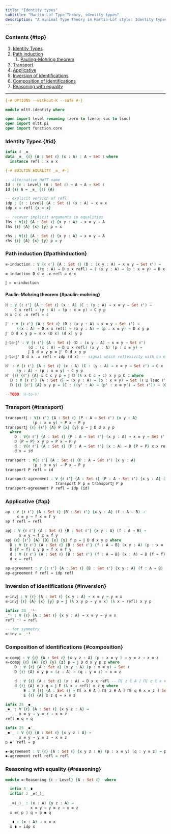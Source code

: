 ```yaml
---
title: "Identity types"
subtitle: "Martin-Löf Type Theory, identity types"
description: "A minimal Type Theory in Martin-Löf style: Identity types"
---
```


### Contents {#top}

1. [Identity Types](#id)
1. [Path induction](#pathinduction)
   1. [Pauling-Mohring theorem](#paulin-mohring)
1. [Transport](#transport)
1. [Applicative](#ap)
1. [Inversion of identifications](#inversion)
1. [Composition of identifications](#composition)
1. [Reasoning with equality](#reasoning)

--------------------------------------------------------------------------------


```agda
{-# OPTIONS --without-K --safe #-}

module mltt.identity where

open import level renaming (zero to lzero; suc to lsuc)
open import mltt.pi
open import function.core
```

### Identity Types {#id}

```agda
infix 4 _≡_  
data _≡_ {ℓ} {A : Set ℓ} (x : A) : A → Set ℓ where
  instance refl : x ≡ x

{-# BUILTIN EQUALITY _≡_ #-}

-- alternative HoTT name
Id : {ℓ : Level} (A : Set ℓ) → A → A → Set ℓ
Id {ℓ} A = _≡_ {ℓ} {A}

-- explicit version of refl
idp : {ℓ : Level} {A : Set ℓ} (x : A) → x ≡ x
idp x = refl {x = x}

-- recover implicit arguments in equalities
lhs : ∀{ℓ} {A : Set ℓ} {x y : A} → x ≡ y → A
lhs {ℓ} {A} {x} {y} p = x

rhs : ∀{ℓ} {A : Set ℓ} {x y : A} → x ≡ y → A
rhs {ℓ} {A} {x} {y} p = y
```

### Path induction {#pathinduction}

```agda
≡-induction : ∀ {ℓ ℓ'} {A : Set ℓ} (D : (x y : A) → x ≡ y → Set ℓ') →
              ((x : A) → D x x refl) → ( (x y : A) → (p : x ≡ y) → D x y p )
≡-induction D d x .x refl = d x

𝕁 = ≡-induction
```

#### Paulin-Mohring theorem {#paulin-mohring}
```agda
ℍ : ∀ {ℓ ℓ'} {A : Set ℓ} (x : A) (C : (y : A) → x ≡ y → Set ℓ') → 
    C x refl → (y : A) → (p : x ≡ y) → C y p
ℍ x C c .x refl = c

𝕁' : ∀ {ℓ ℓ'} {A : Set ℓ} (D : (x y : A) → x ≡ y → Set ℓ') → 
     ((x : A) → D x x refl) → (x y : A) → (p : x ≡ y) → D x y p
𝕁' D d x y p = ℍ x (D x) (d x) y p

𝕁-to-𝕁' : ∀ {ℓ ℓ'} {A : Set ℓ} (D : (x y : A) → x ≡ y → Set ℓ')  
          (d : (x : A) → D x x refl) (x y : A) (p : x ≡ y) →
          𝕁 D d x y p ≡ 𝕁' D d x y p
𝕁-to-𝕁' D d x .x refl = idp (d x) -- signal which reflexivity with an explicit term

ℍ' : ∀ {ℓ ℓ'} {A : Set ℓ} (x : A) (C : (y : A) → x ≡ y → Set ℓ') → C x refl →
     (y : A) → (p : x ≡ y) → C y p
ℍ' {ℓ} {ℓ'} {A} x C c y p = 𝕁 𝔻 (λ x C c → c) x y p C c where 
  𝔻 : ∀ {ℓ ℓ'} {A : Set ℓ} → (x y : A) → (p : x ≡ y) → Set (ℓ ⊔ lsuc ℓ')
  𝔻 {ℓ} {ℓ'} {A} x y p = (C : ((y' : A) → (p' : x ≡ y') → Set ℓ')) → (C x refl → C y p)

--TODO: ℍ-to-ℍ'
```

### Transport {#transport}

```agda
transport𝕁 : ∀{ℓ ℓ'} {A : Set ℓ} (P : A → Set ℓ') {x y : A}
            (p : x ≡ y) → P x → P y
transport𝕁 {ℓ} {ℓ'} {A} P {x} {y} p = 𝕁 D d x y p 
  where
    D : ∀{ℓ ℓ'} {A : Set ℓ} {P : A → Set ℓ'} (x y : A) → x ≡ y → Set ℓ'
    D {P = P} x y p = P x → P y
    d : ∀{ℓ ℓ'} {A : Set ℓ} {P : A → Set ℓ'} (x : A) → D {P = P} x x refl
    d x = id

transport : ∀{ℓ ℓ'} {A : Set ℓ} (P : A → Set ℓ') {x y : A}
            (p : x ≡ y) → P x → P y
transport P refl = id

transport-agreement : ∀ {ℓ ℓ'} {A : Set ℓ} (P : A → Set ℓ') {x y : A} (p : x ≡ y) →
                      transport P p ≡ transport𝕁 P p
transport-agreement P refl = idp (id)
```

### Applicative {#ap}

```agda
ap : ∀ {ℓ ℓ'} {A : Set ℓ} {B : Set ℓ'} {x y : A} (f : A → B) → 
     x ≡ y → f x ≡ f y
ap f refl = refl

ap𝕁 : ∀ {ℓ ℓ'} {A : Set ℓ} {B : Set ℓ'} {x y : A} (f : A → B) →
      x ≡ y → f x ≡ f y
ap𝕁 {ℓ} {ℓ'} {A} {B} {x} {y} f p = 𝕁 D d x y p where
  D : ∀ {ℓ ℓ'} {A : Set ℓ} {B : Set ℓ'} {f : A → B} (x y : A) (p : x ≡ y) → Set ℓ'
  D {f = f} x y p = f x ≡ f y
  d : ∀ {ℓ ℓ'} {A : Set ℓ} {B : Set ℓ'} {f : A → B} (x : A) → D {f = f} x x refl
  d x = refl

ap-agreement : ∀ {ℓ ℓ'} {A : Set ℓ} {B : Set ℓ'} {x y : A} (f : A → B) (p : x ≡ y) → ap f p ≡ ap𝕁 f p
ap-agreement f refl = idp refl
```

### Inversion of identifications {#inversion}

```agda
≡-inv𝕁 : ∀ {ℓ} {A : Set ℓ} {x y : A} → x ≡ y → y ≡ x
≡-inv𝕁 {ℓ} {A} {x} {y} p = 𝕁 (λ x y p → y ≡ x) (λ x → refl) x y p

infixr 30 _⁻¹
_⁻¹ : ∀ {ℓ} {A : Set ℓ} {x y : A} → x ≡ y → y ≡ x
refl ⁻¹ = refl

-- for symmetry
≡-inv = _⁻¹
```

### Composition of identifications {#composition}

```agda
≡-comp𝕁 : ∀ {ℓ} {A : Set ℓ} {x y z : A} (p : x ≡ y ) → y ≡ z → x ≡ z
≡-comp𝕁 {ℓ} {A} {x} {y} {z} p = 𝕁 D d x y p z where 
    D : ∀ {ℓ} {A : Set ℓ} (x y : A) (p : x ≡ y) → Set ℓ
    D {ℓ} {A} x y p = (z : A) → (q : y ≡ z) → x ≡ z

    d : ∀ {ℓ} {A : Set ℓ} (x : A) → D x x refl -- Π[ z ∈ A ] Π[ q ∈ x ≡ z ] (x ≡ z)
    d {ℓ} {A} x z q = 𝕁 E (λ x → refl) x z q where
        E : ∀ {ℓ} {A : Set ℓ} → Π[ x ∈ A ] Π[ z ∈ A ] Π[ q ∈ x ≡ z ] Set ℓ
        E {ℓ} {A} x z q = x ≡ z

infix 25 _◾_
_◾_ : ∀ {ℓ} {A : Set ℓ} {x y z : A} →
      x ≡ y → y ≡ z → x ≡ z
refl ◾ q = q

infix 25 _◾′_
_◾′_ : ∀ {ℓ} {A : Set ℓ} {x y z : A} →
      x ≡ y → y ≡ z → x ≡ z
p ◾′ refl = p

◾-agreement : ∀ {ℓ} {A : Set ℓ} {x y z : A} (p : x ≡ y) (q : y ≡ z) → p ◾ q ≡ p ◾′ q
◾-agreement refl refl = refl
```

### Reasoning with equality {#reasoning}

```agda
module ≡-Reasoning {ℓ : Level} {A : Set ℓ}  where

  infix 3 _∎
  infixr 2 _≡⟨_⟩_
  
  _≡⟨_⟩_ : (x : A) {y z : A} →
           x ≡ y → y ≡ z → x ≡ z
  x ≡⟨ p ⟩ q = p ◾ q

  _∎ : (x : A) → x ≡ x
  x ∎ = idp x
```
